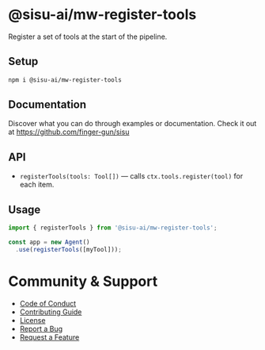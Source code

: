 # @sisu-ai/mw-register-tools

Register a set of tools at the start of the pipeline.

## Setup
```bash
npm i @sisu-ai/mw-register-tools
```

## Documentation
Discover what you can do through examples or documentation. Check it out at https://github.com/finger-gun/sisu

## API
- `registerTools(tools: Tool[])` — calls `ctx.tools.register(tool)` for each item.

## Usage
```ts
import { registerTools } from '@sisu-ai/mw-register-tools';

const app = new Agent()
  .use(registerTools([myTool]));
```

# Community & Support
- [Code of Conduct](https://github.com/finger-gun/sisu/blob/main/CODE_OF_CONDUCT.md)
- [Contributing Guide](https://github.com/finger-gun/sisu/blob/main/CONTRIBUTING.md)
- [License](https://github.com/finger-gun/sisu/blob/main/LICENSE)
- [Report a Bug](https://github.com/finger-gun/sisu/issues/new?template=bug_report.md)
- [Request a Feature](https://github.com/finger-gun/sisu/issues/new?template=feature_request.md)
